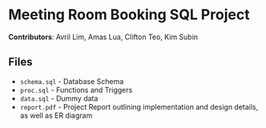 # Meeting Room Booking SQL Project 

**Contributors**: Avril Lim, Amas Lua, Clifton Teo, Kim Subin

## Files

- `schema.sql` - Database Schema 
- `proc.sql` - Functions and Triggers 
- `data.sql` - Dummy data
- `report.pdf` - Project Report outlining implementation and design details, as well as ER diagram 
